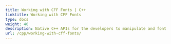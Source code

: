 ```yaml
---
title: Working with CFF Fonts | C++
linktitle: Working with CFF Fonts
type: docs
weight: 40
description: Native C++ APIs for the developers to manipulate and font files. Find out how to work with Compact Font Format in your C++ products.
url: /cpp/working-with-cff-fonts/
---
```

